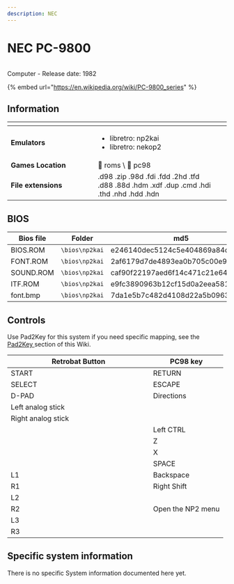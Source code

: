 ```yaml
---
description: NEC
---
```


# NEC PC-9800

<div align="left">

<figure><img src="https://i.imgur.com/Cn9WzBZ.png" alt=""><figcaption></figcaption></figure>

</div>

Computer - Release date: 1982

{% embed url="https://en.wikipedia.org/wiki/PC-9800_series" %}

## Information

<table data-header-hidden><thead><tr><th width="184"></th><th></th><th data-hidden></th></tr></thead><tbody><tr><td><strong>Emulators</strong></td><td><ul><li>libretro: np2kai</li><li>libretro: nekop2</li></ul></td><td></td></tr><tr><td><strong>Games Location</strong></td><td><span data-gb-custom-inline data-tag="emoji" data-code="1f4c1">📁</span> roms \ <span data-gb-custom-inline data-tag="emoji" data-code="1f4c2">📂</span> pc98</td><td></td></tr><tr><td><strong>File extensions</strong></td><td>.d98 .zip .98d .fdi .fdd .2hd .tfd .d88 .88d .hdm .xdf .dup .cmd .hdi .thd .nhd .hdd .hdn</td><td></td></tr></tbody></table>

## BIOS

<table><thead><tr><th width="193">Bios file</th><th width="173.03610108303252">Folder</th><th>md5</th></tr></thead><tbody><tr><td>BIOS.ROM</td><td><code>\bios\np2kai</code></td><td>e246140dec5124c5e404869a84caefce</td></tr><tr><td>FONT.ROM</td><td><code>\bios\np2kai</code></td><td>2af6179d7de4893ea0b705c00e9a98d6</td></tr><tr><td>SOUND.ROM</td><td><code>\bios\np2kai</code></td><td>caf90f22197aed6f14c471c21e64658d</td></tr><tr><td>ITF.ROM</td><td><code>\bios\np2kai</code></td><td>e9fc3890963b12cf15d0a2eea5815b72</td></tr><tr><td>font.bmp</td><td><code>\bios\np2kai</code></td><td>7da1e5b7c482d4108d22a5b09631d967</td></tr></tbody></table>

## Controls

Use Pad2Key for this system if you need specific mapping, see the [Pad2Key ](../../../../controllers/pad2key.md)section of this Wiki.



<table><thead><tr><th width="311">Retrobat Button</th><th>PC98 key</th></tr></thead><tbody><tr><td>START</td><td>RETURN</td></tr><tr><td>SELECT</td><td>ESCAPE</td></tr><tr><td>D-PAD</td><td>Directions</td></tr><tr><td>Left analog stick</td><td></td></tr><tr><td>Right analog stick</td><td></td></tr><tr><td><img src="../../../../.gitbook/assets/image (2) (1) (1).png" alt=""></td><td>Left CTRL</td></tr><tr><td><img src="../../../../.gitbook/assets/image (1) (2) (1).png" alt=""></td><td>Z</td></tr><tr><td><img src="../../../../.gitbook/assets/image (4) (1).png" alt=""></td><td>X</td></tr><tr><td><img src="../../../../.gitbook/assets/image (3) (1) (2).png" alt=""></td><td>SPACE</td></tr><tr><td>L1</td><td>Backspace</td></tr><tr><td>R1</td><td>Right Shift</td></tr><tr><td>L2</td><td></td></tr><tr><td>R2</td><td>Open the NP2 menu</td></tr><tr><td>L3</td><td></td></tr><tr><td>R3</td><td></td></tr></tbody></table>

## Specific system information

There is no specific System information documented here yet.

